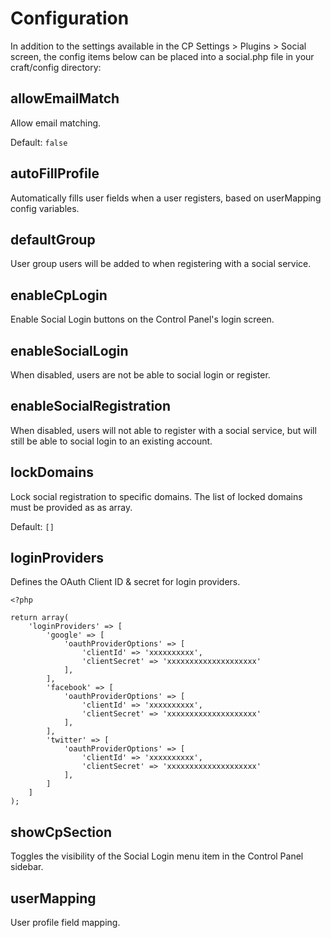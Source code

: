 # Configuration

In addition to the settings available in the CP Settings > Plugins > Social screen, the config items below can be placed into a social.php file in your craft/config directory:

## allowEmailMatch

Allow email matching.

Default: `false`

## autoFillProfile

Automatically fills user fields when a user registers, based on userMapping config variables.

## defaultGroup

User group users will be added to when registering with a social service.

## enableCpLogin

Enable Social Login buttons on the Control Panel's login screen.

## enableSocialLogin

When disabled, users are not be able to social login or register.

## enableSocialRegistration

When disabled, users will not able to register with a social service, but will still be able to social login to an existing account.

## lockDomains
Lock social registration to specific domains. The list of locked domains must be provided as as array.

Default: `[]`

## loginProviders

Defines the OAuth Client ID & secret for login providers.

    <?php
    
    return array(
        'loginProviders' => [
            'google' => [
                'oauthProviderOptions' => [
                    'clientId' => 'xxxxxxxxxx',
                    'clientSecret' => 'xxxxxxxxxxxxxxxxxxxx'
                ],
            ],
            'facebook' => [
                'oauthProviderOptions' => [
                    'clientId' => 'xxxxxxxxxx',
                    'clientSecret' => 'xxxxxxxxxxxxxxxxxxxx'
                ],
            ],
            'twitter' => [
                'oauthProviderOptions' => [
                    'clientId' => 'xxxxxxxxxx',
                    'clientSecret' => 'xxxxxxxxxxxxxxxxxxxx'
                ],
            ]
        ]
    );


## showCpSection

Toggles the visibility of the Social Login menu item in the Control Panel sidebar.

## userMapping

User profile field mapping.